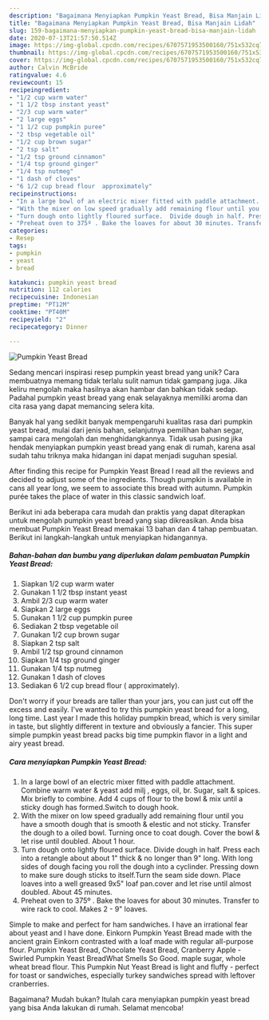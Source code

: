 ```yaml
---
description: "Bagaimana Menyiapkan Pumpkin Yeast Bread, Bisa Manjain Lidah"
title: "Bagaimana Menyiapkan Pumpkin Yeast Bread, Bisa Manjain Lidah"
slug: 159-bagaimana-menyiapkan-pumpkin-yeast-bread-bisa-manjain-lidah
date: 2020-07-13T21:57:50.514Z
image: https://img-global.cpcdn.com/recipes/6707571953500160/751x532cq70/pumpkin-yeast-bread-recipe-main-photo.jpg
thumbnail: https://img-global.cpcdn.com/recipes/6707571953500160/751x532cq70/pumpkin-yeast-bread-recipe-main-photo.jpg
cover: https://img-global.cpcdn.com/recipes/6707571953500160/751x532cq70/pumpkin-yeast-bread-recipe-main-photo.jpg
author: Calvin McBride
ratingvalue: 4.6
reviewcount: 15
recipeingredient:
- "1/2 cup warm water"
- "1 1/2 tbsp instant yeast"
- "2/3 cup warm water"
- "2 large eggs"
- "1 1/2 cup pumpkin puree"
- "2 tbsp vegetable oil"
- "1/2 cup brown sugar"
- "2 tsp salt"
- "1/2 tsp ground cinnamon"
- "1/4 tsp ground ginger"
- "1/4 tsp nutmeg"
- "1 dash of cloves"
- "6 1/2 cup bread flour  approximately"
recipeinstructions:
- "In a large bowl of an electric mixer fitted with paddle attachment.  Combine warm water &amp; yeast add milj , eggs, oil, br. Sugar, salt &amp; spices.  Mix briefly to combine.  Add 4 cups of flour to the bowl &amp; mix until a sticky dough has formed.Switch to dough hook."
- "With the mixer on low speed gradually add remaining flour until you have a smooth dough that is smooth &amp; elestic and not sticky. Transfer the dough to a oiled bowl.  Turning once to coat dough. Cover the bowl &amp; let rise until doubled.  About 1 hour."
- "Turn dough onto lightly floured surface.  Divide dough in half. Press each into a retangle about  about 1&#34; thick &amp; no longer than 9&#34; long.  With long sides of dough facing you roll the dough into a cyclinder. Pressing down to make sure dough sticks to itself.Turn the seam side down. Place loaves into a well greased 9x5&#34; loaf pan.cover and let rise until almost doubled. About 45 minutes."
- "Preheat oven to 375º . Bake the loaves for about 30 minutes. Transfer to wire rack to cool.   Makes 2 - 9&#34; loaves."
categories:
- Resep
tags:
- pumpkin
- yeast
- bread

katakunci: pumpkin yeast bread 
nutrition: 112 calories
recipecuisine: Indonesian
preptime: "PT12M"
cooktime: "PT40M"
recipeyield: "2"
recipecategory: Dinner

---
```



![Pumpkin Yeast Bread](https://img-global.cpcdn.com/recipes/6707571953500160/751x532cq70/pumpkin-yeast-bread-recipe-main-photo.jpg)

Sedang mencari inspirasi resep pumpkin yeast bread yang unik? Cara membuatnya memang tidak terlalu sulit namun tidak gampang juga. Jika keliru mengolah maka hasilnya akan hambar dan bahkan tidak sedap. Padahal pumpkin yeast bread yang enak selayaknya memiliki aroma dan cita rasa yang dapat memancing selera kita.

Banyak hal yang sedikit banyak mempengaruhi kualitas rasa dari pumpkin yeast bread, mulai dari jenis bahan, selanjutnya pemilihan bahan segar, sampai cara mengolah dan menghidangkannya. Tidak usah pusing jika hendak menyiapkan pumpkin yeast bread yang enak di rumah, karena asal sudah tahu triknya maka hidangan ini dapat menjadi suguhan spesial.

After finding this recipe for Pumpkin Yeast Bread I read all the reviews and decided to adjust some of the ingredients. Though pumpkin is available in cans all year long, we seem to associate this bread with autumn. Pumpkin purée takes the place of water in this classic sandwich loaf.


Berikut ini ada beberapa cara mudah dan praktis yang dapat diterapkan untuk mengolah pumpkin yeast bread yang siap dikreasikan. Anda bisa membuat Pumpkin Yeast Bread memakai 13 bahan dan 4 tahap pembuatan. Berikut ini langkah-langkah untuk menyiapkan hidangannya.

<!--inarticleads1-->

##### Bahan-bahan dan bumbu yang diperlukan dalam pembuatan Pumpkin Yeast Bread:

1. Siapkan 1/2 cup warm water
1. Gunakan 1 1/2 tbsp instant yeast
1. Ambil 2/3 cup warm water
1. Siapkan 2 large eggs
1. Gunakan 1 1/2 cup pumpkin puree
1. Sediakan 2 tbsp vegetable oil
1. Gunakan 1/2 cup brown sugar
1. Siapkan 2 tsp salt
1. Ambil 1/2 tsp ground cinnamon
1. Siapkan 1/4 tsp ground ginger
1. Gunakan 1/4 tsp nutmeg
1. Gunakan 1 dash of cloves
1. Sediakan 6 1/2 cup bread flour ( approximately).


Don&#39;t worry if your breads are taller than your jars, you can just cut off the excess and easily. I&#39;ve wanted to try this pumpkin yeast bread for a long, long time. Last year I made this holiday pumpkin bread, which is very similar in taste, but slightly different in texture and obviously a fancier. This super simple pumpkin yeast bread packs big time pumpkin flavor in a light and airy yeast bread. 

<!--inarticleads2-->

##### Cara menyiapkan Pumpkin Yeast Bread:

1. In a large bowl of an electric mixer fitted with paddle attachment.  Combine warm water &amp; yeast add milj , eggs, oil, br. Sugar, salt &amp; spices.  Mix briefly to combine.  Add 4 cups of flour to the bowl &amp; mix until a sticky dough has formed.Switch to dough hook.
1. With the mixer on low speed gradually add remaining flour until you have a smooth dough that is smooth &amp; elestic and not sticky. Transfer the dough to a oiled bowl.  Turning once to coat dough. Cover the bowl &amp; let rise until doubled.  About 1 hour.
1. Turn dough onto lightly floured surface.  Divide dough in half. Press each into a retangle about  about 1&#34; thick &amp; no longer than 9&#34; long.  With long sides of dough facing you roll the dough into a cyclinder. Pressing down to make sure dough sticks to itself.Turn the seam side down. Place loaves into a well greased 9x5&#34; loaf pan.cover and let rise until almost doubled. About 45 minutes.
1. Preheat oven to 375º . Bake the loaves for about 30 minutes. Transfer to wire rack to cool.   Makes 2 - 9&#34; loaves.


Simple to make and perfect for ham sandwiches. I have an irrational fear about yeast and I have done. Einkorn Pumpkin Yeast Bread made with the ancient grain Einkorn contrasted with a loaf made with regular all-purpose flour. Pumpkin Yeast Bread, Chocolate Yeast Bread, Cranberry Apple - Swirled Pumpkin Yeast BreadWhat Smells So Good. maple sugar, whole wheat bread flour. This Pumpkin Nut Yeast Bread is light and fluffy - perfect for toast or sandwiches, especially turkey sandwiches spread with leftover cranberries. 

Bagaimana? Mudah bukan? Itulah cara menyiapkan pumpkin yeast bread yang bisa Anda lakukan di rumah. Selamat mencoba!
